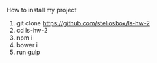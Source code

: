 How to install my project

1. git clone https://github.com/steliosbox/ls-hw-2
2. cd ls-hw-2
3. npm i
4. bower i
5. run gulp